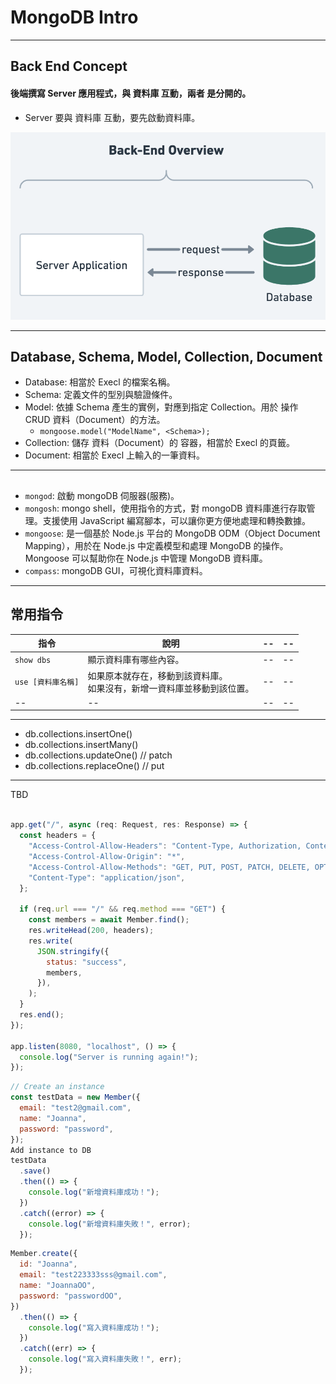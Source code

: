 
# MongoDB Intro



---

## Back End Concept
#### 後端撰寫 Server 應用程式，與 資料庫 互動，兩者 是分開的。
- Server 要與 資料庫 互動，要先啟動資料庫。

![Back End Concept](../../static/img/docs/mongoDB/backEnd_overview.png)


---
## Database, Schema, Model, Collection, Document
- Database: 相當於 Execl 的檔案名稱。
- Schema: 定義文件的型別與驗證條件。
- Model: 依據 Schema 產生的實例，對應到指定 Collection。用於 操作 CRUD 資料（Document）的方法。
  - `mongoose.model("ModelName", <Schema>);`
- Collection: 儲存 資料（Document）的 容器，相當於 Execl 的頁籤。
- Document: 相當於 Execl 上輸入的一筆資料。


---

## 

- `mongod`: 啟動 mongoDB 伺服器(服務)。
- `mongosh`: mongo shell，使用指令的方式，對 mongoDB 資料庫進行存取管理。支援使用 JavaScript 編寫腳本，可以讓你更方便地處理和轉換數據。
- `mongoose`: 是一個基於 Node.js 平台的 MongoDB ODM（Object Document Mapping），用於在 Node.js 中定義模型和處理 MongoDB 的操作。Mongoose 可以幫助你在 Node.js 中管理 MongoDB 資料庫。
- `compass`: mongoDB GUI，可視化資料庫資料。

---

## 常用指令

|指令             |說明|--|--|
|--              |--|--|--|
|`show dbs`      |顯示資料庫有哪些內容。|--|--|
|`use [資料庫名稱]`|如果原本就存在，移動到該資料庫。<br /> 如果沒有，新增一資料庫並移動到該位置。|--|--|
|--               |--|--|--|

---

- db.collections.insertOne()
- db.collections.insertMany()
- db.collections.updateOne()  // patch
- db.collections.replaceOne() // put



---
TBD

```js title="req.url 並使用 GET 方法，回傳從 mongoDB 撈到的資料"

app.get("/", async (req: Request, res: Response) => {
  const headers = {
    "Access-Control-Allow-Headers": "Content-Type, Authorization, Content-Length, X-Requested-With",
    "Access-Control-Allow-Origin": "*",
    "Access-Control-Allow-Methods": "GET, PUT, POST, PATCH, DELETE, OPTIONS",
    "Content-Type": "application/json",
  };

  if (req.url === "/" && req.method === "GET") {
    const members = await Member.find();
    res.writeHead(200, headers);
    res.write(
      JSON.stringify({
        status: "success",
        members,
      }),
    );
  }
  res.end();
});

app.listen(8080, "localhost", () => {
  console.log("Server is running again!");
});

```


```js title="新增資料方法一"
// Create an instance
const testData = new Member({
  email: "test2@gmail.com",
  name: "Joanna",
  password: "password",
});
Add instance to DB
testData
  .save()
  .then(() => {
    console.log("新增資料庫成功！");
  })
  .catch((error) => {
    console.log("新增資料庫失敗！", error);
  });
```


```js title="新增資料方法二"
Member.create({
  id: "Joanna",
  email: "test223333sss@gmail.com",
  name: "JoannaOO",
  password: "passwordOO",
})
  .then(() => {
    console.log("寫入資料庫成功！");
  })
  .catch((err) => {
    console.log("寫入資料庫失敗！", err);
  });
```